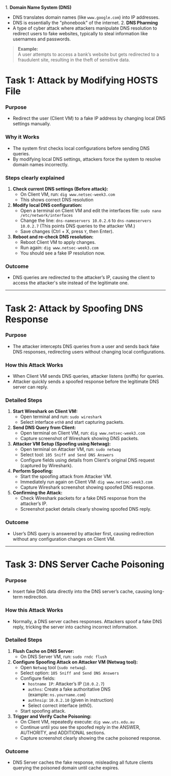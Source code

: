 1. **Domain Name System (DNS)**
- DNS translates domain names (like `www.google.com`) into IP addresses.
- DNS is essentially the "phonebook" of the internet.
 2. **DNS Pharming**
- A type of cyber attack where attackers manipulate DNS resolution to redirect users to fake websites, typically to steal information like usernames and passwords.
> **Example:**  
> A user attempts to access a bank’s website but gets redirected to a fraudulent site, resulting in the theft of sensitive data.
# Task 1: Attack by Modifying HOSTS File
### **Purpose**
- Redirect the user (Client VM) to a fake IP address by changing local DNS settings manually.
### **Why it Works**
- The system first checks local configurations before sending DNS queries.
- By modifying local DNS settings, attackers force the system to resolve domain names incorrectly.
### **Steps clearly explained**
1. **Check current DNS settings (Before attack):**
    - On Client VM, run:
    `dig www.netsec-week3.com`
    - This shows correct DNS resolution
2. **Modify local DNS configuration:**
    - Open a terminal on Client VM and edit the interfaces file:
    `sudo nano /etc/network/interfaces`
    - Change the line:
    `dns-nameservers 10.0.2.6`
    to
    `dns-nameservers 10.0.2.7`
    (This points DNS queries to the attacker VM.)
    - Save changes (Ctrl + X, press `Y`, then Enter).
3. **Reboot and re-check DNS resolution:**
    - Reboot Client VM to apply changes.
    - Run again:
    `dig www.netsec-week3.com`
    - You should see a fake IP resolution now.
### **Outcome**
- DNS queries are redirected to the attacker’s IP, causing the client to access the attacker's site instead of the legitimate one.
---
# Task 2: Attack by Spoofing DNS Response
### **Purpose**
- The attacker intercepts DNS queries from a user and sends back fake DNS responses, redirecting users without changing local configurations.
### **How this Attack Works**
- When Client VM sends DNS queries, attacker listens (sniffs) for queries.
- Attacker quickly sends a spoofed response before the legitimate DNS server can reply.
### **Detailed Steps**
1. **Start Wireshark on Client VM:**
    - Open terminal and run:
    `sudo wireshark`
    - Select interface `eth0` and start capturing packets.
2. **Send DNS Query from Client:**
    - Open terminal on Client VM, run:
    `dig www.netsec-week3.com`
    - Capture screenshot of Wireshark showing DNS packets.
3. **Attacker VM Setup (Spoofing using Netwag):**
    - Open terminal on Attacker VM, run:
    `sudo netwag`
    - Select tool:
        `105 Sniff and Send DNS Answers`
    - Configure fields using details from Client's original DNS request (captured by Wireshark).
4. **Perform Spoofing:**
    - Start the spoofing attack from Attacker VM.
    - Immediately run again on Client VM:
        `dig www.netsec-week3.com`
    - Capture Wireshark screenshot showing spoofed DNS response.
5. **Confirming the Attack:**
    - Check Wireshark packets for a fake DNS response from the attacker’s IP.
    - Screenshot packet details clearly showing spoofed DNS reply.
### **Outcome**
- User’s DNS query is answered by attacker first, causing redirection without any configuration changes on Client VM.
---
# Task 3: **DNS Server Cache Poisoning**
### **Purpose**
- Insert fake DNS data directly into the DNS server’s cache, causing long-term redirection.
### **How this Attack Works**
- Normally, a DNS server caches responses. Attackers spoof a fake DNS reply, tricking the server into caching incorrect information.
### **Detailed Steps**
1. **Flush Cache on DNS Server:**
    - On DNS Server VM, run:
    `sudo rndc flush`
2. **Configure Spoofing Attack on Attacker VM (Netwag tool):**
    - Open `Netwag` tool (`sudo netwag`).
    - Select option:
        `105 Sniff and Send DNS Answers`
    - Configure fields:
        - `hostname IP`: Attacker’s IP (`10.0.2.7`)
        - `authns`: Create a fake authoritative DNS (example: `ns.yourname.com`)
        - `authnsip`: `10.0.2.10` (given in instruction)
        - Select correct interface (eth0).
    - Start spoofing attack.
3. **Trigger and Verify Cache Poisoning:**
    - On Client VM, repeatedly execute:
    `dig www.uts.edu.au`
    - Continue until you see the spoofed reply in the ANSWER, AUTHORITY, and ADDITIONAL sections.
    - Capture screenshot clearly showing the cache poisoned response.
### **Outcome**
- DNS Server caches the fake response, misleading all future clients querying the poisoned domain until cache expires.